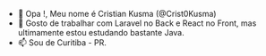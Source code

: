- 👋 Opa !, Meu nome é Cristian Kusma (@Crist0Kusma)
- 👀 Gosto de trabalhar com Laravel no Back e React no Front, mas ultimamente estou estudando bastante Java. 
- 📫 Sou de Curitiba - PR.

<!---
Crist0Kusma/Crist0Kusma is a ✨ special ✨ repository because its `README.md` (this file) appears on your GitHub profile.
You can click the Preview link to take a look at your changes.
--->
